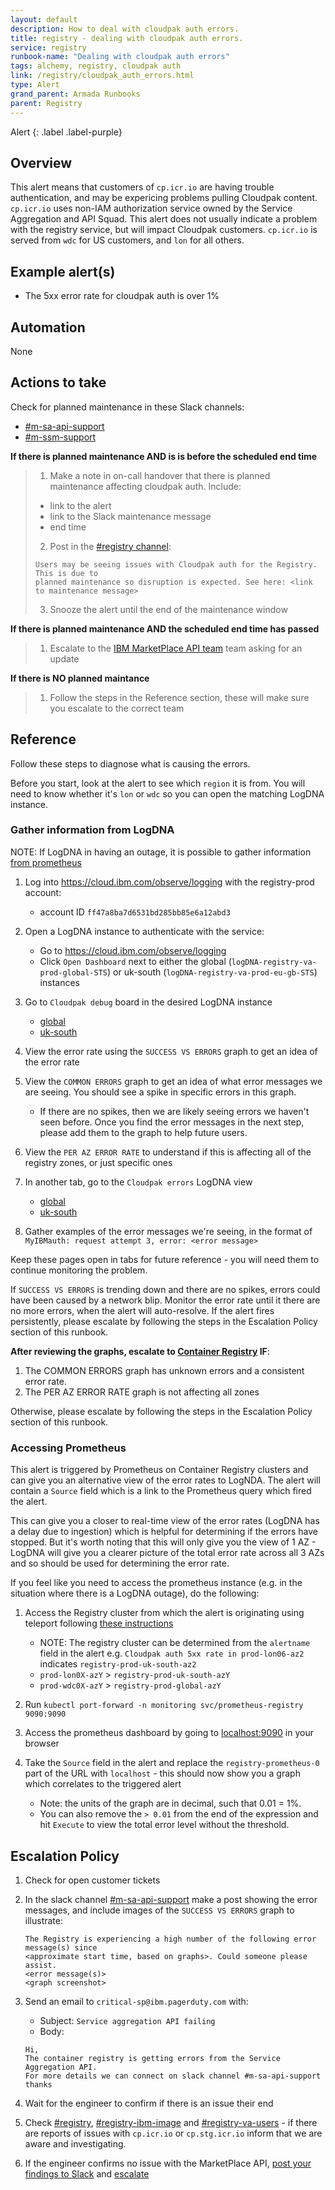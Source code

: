 ```yaml
---
layout: default
description: How to deal with cloudpak auth errors.
title: registry - dealing with cloudpak auth errors.
service: registry
runbook-name: "Dealing with cloudpak auth errors"
tags: alchemy, registry, cloudpak auth
link: /registry/cloudpak_auth_errors.html
type: Alert
grand_parent: Armada Runbooks
parent: Registry
---
```


Alert
{: .label .label-purple}

## Overview

This alert means that customers of `cp.icr.io` are having trouble authentication, and may be expericing problems pulling Cloudpak content. `cp.icr.io` uses non-IAM authorization service owned by the Service Aggregation and API Squad. This alert does not usually indicate a problem with the registry service, but will impact Cloudpak customers. `cp.icr.io` is served from `wdc` for US customers, and `lon` for all others.

## Example alert(s)

- The 5xx error rate for cloudpak auth is over 1%

## Automation

None

## Actions to take
Check for planned maintenance in these Slack channels:
- [#m-sa-api-support](https://ibm-argonauts.slack.com/archives/C9MDHSV5L)
- [#m-ssm-support](https://ibm-cloudplatform.slack.com/archives/CA5F81JBW)

**If there is planned maintenance AND is is before the scheduled end time**

> 1. Make a note in on-call handover that there is planned maintenance affecting cloudpak auth. Include:
>   - link to the alert
>   - link to the Slack maintenance message
>   - end time
> 2. Post in the [#registry channel](https://ibm-argonauts.slack.com/archives/C51A6BYRM):
>   ``` text
>   Users may be seeing issues with Cloudpak auth for the Registry. This is due to
>   planned maintenance so disruption is expected. See here: <link to maintenance message>
>   ```
> 3. Snooze the alert until the end of the maintenance window

**If there is planned maintenance AND the scheduled end time has passed**

> 1. Escalate to the [IBM MarketPlace API team](https://ibm-argonauts.slack.com/archives/C9MDHSV5L) team asking for an update

**If there is NO planned maintance**

> 1. Follow the steps in the Reference section, these will make sure you escalate to the correct team

## Reference

Follow these steps to diagnose what is causing the errors.

Before you start, look at the alert to see which `region` it is from. You will need to know whether it's `lon` or `wdc` so you can open the matching LogDNA instance.

### Gather information from LogDNA

NOTE: If LogDNA in having an outage, it is possible to gather information [from prometheus](#accessing-prometheus)

1. Log into <https://cloud.ibm.com/observe/logging> with the registry-prod account:
    - account ID `ff47a8ba7d6531bd285bb85e6a12abd3`

1. Open a LogDNA instance to authenticate with the service:
    - Go to <https://cloud.ibm.com/observe/logging>
    - Click `Open Dashboard` next to either the global (`logDNA-registry-va-prod-global-STS`) or uk-south (`logDNA-registry-va-prod-eu-gb-STS`) instances

1. Go to `Cloudpak debug` board in the desired LogDNA instance
   - [global](https://app.us-south.logging.cloud.ibm.com/13f886d510/graphs/board/15d846689e)
   - [uk-south](https://app.eu-gb.logging.cloud.ibm.com/f8b4728ca3/graphs/board/e5bcea5a69)
1. View the error rate using the `SUCCESS VS ERRORS` graph to get an idea of the error rate
1. View the `COMMON ERRORS` graph to get an idea of what error messages we are seeing. You should see a spike in specific errors in this graph.
   - If there are no spikes, then we are likely seeing errors we haven't seen before. Once you find the error messages in the next step, please add them to the graph to help future users.
1. View the `PER AZ ERROR RATE` to understand if this is affecting all of the registry zones, or just specific ones
1. In another tab, go to the `Cloudpak errors` LogDNA view 
   - [global](https://app.us-south.logging.cloud.ibm.com/13f886d510/logs/view/db6fa58cfd?q=MyIBMauth%20level%3Aerror%20%20%22attempt%203%22)
   - [uk-south](https://app.eu-gb.logging.cloud.ibm.com/f8b4728ca3/logs/view/e533c5598e?q=MyIBMauth%20level%3Aerror%20%22attempt%203%22)
1. Gather examples of the error messages we're seeing, in the format of `MyIBMauth: request attempt 3, error: <error message>`

Keep these pages open in tabs for future reference - you will need them to continue monitoring the problem.

If `SUCCESS VS ERRORS` is trending down and there are no spikes, errors could have been caused by a network blip. Monitor the error rate until it there are no more errors, when the alert will auto-resolve. If the alert fires persistently, please escalate by following the steps in the Escalation Policy section of this runbook.

**After reviewing the graphs, escalate to [Container Registry](https://ibm.pagerduty.com/escalation_policies#PVHCBN9) IF**:
1. The COMMON ERRORS graph has unknown errors and a consistent error rate.
1. The PER AZ ERROR RATE graph is not affecting all zones

Otherwise, please escalate by following the steps in the Escalation Policy section of this runbook.

### Accessing Prometheus
This alert is triggered by Prometheus on Container Registry clusters and can give you an alternative view of the error rates to LogNDA. The alert will contain a `Source` field which is a link to the Prometheus query which fired the alert.

This can give you a closer to real-time view of the error rates (LogDNA has a delay due to ingestion) which is helpful for determining if the errors have stopped. But it's worth noting that this will only give you the view of 1 AZ - LogDNA will give you a clearer picture of the total error rate across all 3 AZs and so should be used for determining the error rate.

If you feel like you need to access the prometheus instance (e.g. in the situation where there is a LogDNA outage), do the following:
1. Access the Registry cluster from which the alert is originating using teleport following [these instructions](https://pages.github.ibm.com/alchemy-registry/operational-docs/runbooks/cr/bastion/#how-to-log-in)
   - NOTE: The registry cluster can be determined from the `alertname` field in the alert e.g. `Cloudpak auth 5xx rate in prod-lon06-az2` indicates `registry-prod-uk-south-az2`
   - `prod-lon0X-azY` > `registry-prod-uk-south-azY`
   - `prod-wdc0X-azY` > `registry-prod-global-azY`

2. Run `kubectl port-forward -n monitoring svc/prometheus-registry 9090:9090`
3. Access the prometheus dashboard by going to [localhost:9090](http://localhost:9090/) in your browser
4. Take the `Source` field in the alert and replace the `registry-prometheus-0` part of the URL with `localhost` - this should now show you a graph which correlates to the triggered alert
   - Note: the units of the graph are in decimal, such that 0.01 = 1%.
   - You can also remove the `> 0.01` from the end of the expression and hit `Execute` to view the total error level without the threshold.

## Escalation Policy
1. Check for open customer tickets 
1. In the slack channel [#m-sa-api-support](https://ibm-argonauts.slack.com/archives/C9MDHSV5L) make a post showing the error messages, and include images of the `SUCCESS VS ERRORS` graph to illustrate:

    ``` text
    The Registry is experiencing a high number of the following error message(s) since
    <approximate start time, based on graphs>. Could someone please assist.
    <error message(s)>
    <graph screenshot>
    ```

1. Send an email to `critical-sp@ibm.pagerduty.com` with:
    - Subject: `Service aggregation API failing`
    - Body:
    ``` text
    Hi,
    The container registry is getting errors from the Service Aggregation API.
    For more details we can connect on slack channel #m-sa-api-support
    thanks
    ```

1. Wait for the engineer to confirm if there is an issue their end

1. Check [#registry](https://ibm-argonauts.slack.com/archives/C51A6BYRM), [#registry-ibm-image](https://ibm-argonauts.slack.com/archives/C543T384B) and [#registry-va-users](https://ibm-argonauts.slack.com/archives/C53RR7TPE) - if there are reports of issues with `cp.icr.io` or `cp.stg.icr.io` inform that we are aware and investigating.

1. If the engineer confirms no issue with the MarketPlace API, [post your findings to Slack](https://ibm-argonauts.slack.com/archives/C51A6BYRM) and [escalate](https://ibm.pagerduty.com/escalation_policies#PVHCBN9) 
 